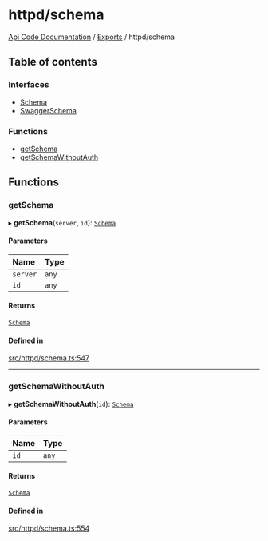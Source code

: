 # httpd/schema
 
[Api Code Documentation](../README.md) / [Exports](../modules.md) / httpd/schema

## Table of contents

### Interfaces

- [Schema](../interfaces/httpd_schema.Schema.md)
- [SwaggerSchema](../interfaces/httpd_schema.SwaggerSchema.md)

### Functions

- [getSchema](httpd_schema.md#getschema)
- [getSchemaWithoutAuth](httpd_schema.md#getschemawithoutauth)

## Functions

### getSchema

▸ **getSchema**(`server`, `id`): [`Schema`](../interfaces/httpd_schema.Schema.md)

#### Parameters

| Name | Type |
| :------ | :------ |
| `server` | `any` |
| `id` | `any` |

#### Returns

[`Schema`](../interfaces/httpd_schema.Schema.md)

#### Defined in

[src/httpd/schema.ts:547](https://github.com/openkfw/TruBudget/blob/d2b440c/api/src/httpd/schema.ts#L547)

___

### getSchemaWithoutAuth

▸ **getSchemaWithoutAuth**(`id`): [`Schema`](../interfaces/httpd_schema.Schema.md)

#### Parameters

| Name | Type |
| :------ | :------ |
| `id` | `any` |

#### Returns

[`Schema`](../interfaces/httpd_schema.Schema.md)

#### Defined in

[src/httpd/schema.ts:554](https://github.com/openkfw/TruBudget/blob/d2b440c/api/src/httpd/schema.ts#L554)
